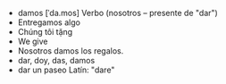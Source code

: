 - damos	[ˈda.mos]	Verbo (nosotros – presente de "dar")  
- Entregamos algo  
- Chúng tôi tặng  
- We give  
- Nosotros damos los regalos.  
- dar, doy, das, damos  
- dar un paseo	Latín: "dare"